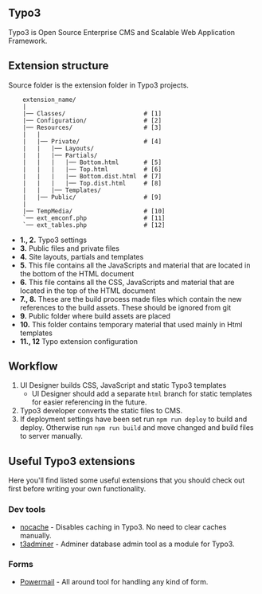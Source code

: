 ## Typo3

Typo3 is Open Source Enterprise CMS and Scalable Web Application Framework.

## Extension structure

Source folder is the extension folder in Typo3 projects. 

```
    extension_name/
    |
    |── Classes/                      # [1]
    |── Configuration/                # [2]
    |── Resources/                    # [3]
    |   |
    |   |── Private/                  # [4]
    |   |   |── Layouts/
    |   |   |── Partials/
    |   |   |   |── Bottom.html       # [5]
    |   |   |   |── Top.html          # [6]
    |   |   |   |── Bottom.dist.html  # [7]
    |   |   |   |── Top.dist.html     # [8]
    |   |   |── Templates/ 
    |   |── Public/                   # [9]
    |
    |── TempMedia/                    # [10]
    `── ext_emconf.php                # [11]
    `── ext_tables.php                # [12]
```

* **1., 2.** Typo3 settings
* **3.** Public files and private files
* **4.** Site layouts, partials and templates
* **5.** This file contains all the JavaScripts and material that are located in the bottom of the HTML document 
* **6.** This file contains all the CSS, JavaScripts and material that are located in the top of the HTML document
* **7., 8.** These are the build process made files which contain the new references to the build assets. These should be ignored from git
* **9.** Public folder where build assets are placed
* **10.** This folder contains temporary material that used mainly in Html templates
* **11., 12** Typo extension configuration

## Workflow

1. UI Designer builds CSS, JavaScript and static Typo3 templates
    * UI Designer should add a separate `html` branch for static templates for easier referencing in the future.
2. Typo3 developer converts the static files to CMS.
3. If deployment settings have been set run `npm run deploy` to build and deploy. Otherwise run `npm run build` and move changed and build files to server manually.

## Useful Typo3 extensions

Here you'll find listed some useful extensions that you should check out first
before writing your own functionality.

### Dev tools

* [nocache](https://github.com/FluidTYPO3/uncache) - Disables caching in Typo3. No need to clear caches manually.
* [t3adminer](https://github.com/TYPO3-svn-archive/t3adminer) - Adminer database admin tool as a module for Typo3.

### Forms

* [Powermail](http://typo3.org/extensions/repository/view/powermail) - All around tool for handling any kind of form.
